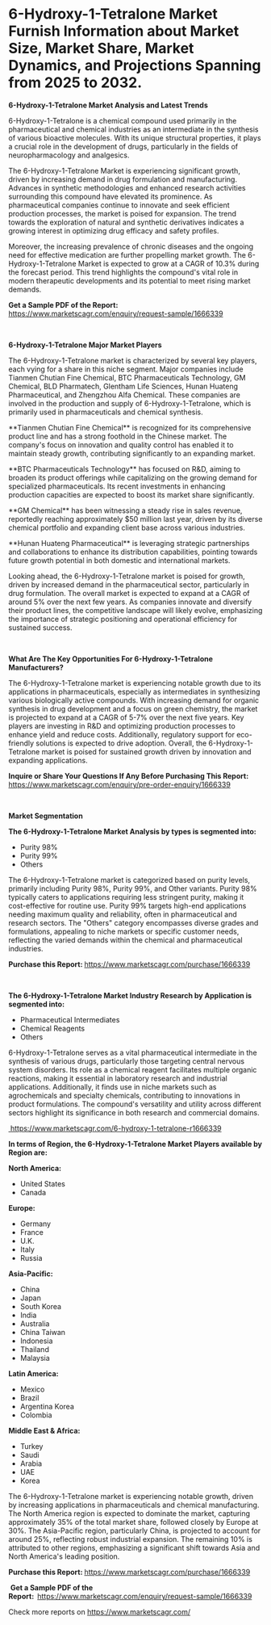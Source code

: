 <p><h1>6-Hydroxy-1-Tetralone Market Furnish Information about Market Size, Market Share, Market Dynamics, and Projections Spanning from 2025 to 2032.</h1></p><p><strong>6-Hydroxy-1-Tetralone Market Analysis and Latest Trends</strong></p>
<p><p>6-Hydroxy-1-Tetralone is a chemical compound used primarily in the pharmaceutical and chemical industries as an intermediate in the synthesis of various bioactive molecules. With its unique structural properties, it plays a crucial role in the development of drugs, particularly in the fields of neuropharmacology and analgesics.</p><p>The 6-Hydroxy-1-Tetralone Market is experiencing significant growth, driven by increasing demand in drug formulation and manufacturing. Advances in synthetic methodologies and enhanced research activities surrounding this compound have elevated its prominence. As pharmaceutical companies continue to innovate and seek efficient production processes, the market is poised for expansion. The trend towards the exploration of natural and synthetic derivatives indicates a growing interest in optimizing drug efficacy and safety profiles.</p><p>Moreover, the increasing prevalence of chronic diseases and the ongoing need for effective medication are further propelling market growth. The 6-Hydroxy-1-Tetralone Market is expected to grow at a CAGR of 10.3% during the forecast period. This trend highlights the compound's vital role in modern therapeutic developments and its potential to meet rising market demands.</p></p>
<p><strong>Get a Sample PDF of the Report:&nbsp;</strong> <a href="https://www.marketscagr.com/enquiry/request-sample/1666339?utm_campaign=3432&utm_medium=2&utm_source=Github&utm_content=ia&utm_term=02042025&utm_id=6-hydroxy-1-tetralone">https://www.marketscagr.com/enquiry/request-sample/1666339</a></p>
<p>&nbsp;</p>
<p><strong>6-Hydroxy-1-Tetralone Major Market Players</strong></p>
<p><p>The 6-Hydroxy-1-Tetralone market is characterized by several key players, each vying for a share in this niche segment. Major companies include Tianmen Chutian Fine Chemical, BTC Pharmaceuticals Technology, GM Chemical, BLD Pharmatech, Glentham Life Sciences, Hunan Huateng Pharmaceutical, and Zhengzhou Alfa Chemical. These companies are involved in the production and supply of 6-Hydroxy-1-Tetralone, which is primarily used in pharmaceuticals and chemical synthesis.</p><p>**Tianmen Chutian Fine Chemical** is recognized for its comprehensive product line and has a strong foothold in the Chinese market. The company's focus on innovation and quality control has enabled it to maintain steady growth, contributing significantly to an expanding market.</p><p>**BTC Pharmaceuticals Technology** has focused on R&D, aiming to broaden its product offerings while capitalizing on the growing demand for specialized pharmaceuticals. Its recent investments in enhancing production capacities are expected to boost its market share significantly.</p><p>**GM Chemical** has been witnessing a steady rise in sales revenue, reportedly reaching approximately $50 million last year, driven by its diverse chemical portfolio and expanding client base across various industries.</p><p>**Hunan Huateng Pharmaceutical** is leveraging strategic partnerships and collaborations to enhance its distribution capabilities, pointing towards future growth potential in both domestic and international markets.</p><p>Looking ahead, the 6-Hydroxy-1-Tetralone market is poised for growth, driven by increased demand in the pharmaceutical sector, particularly in drug formulation. The overall market is expected to expand at a CAGR of around 5% over the next few years. As companies innovate and diversify their product lines, the competitive landscape will likely evolve, emphasizing the importance of strategic positioning and operational efficiency for sustained success.</p></p>
<p>&nbsp;</p>
<p><strong>What Are The Key Opportunities For 6-Hydroxy-1-Tetralone Manufacturers?</strong></p>
<p><p>The 6-Hydroxy-1-Tetralone market is experiencing notable growth due to its applications in pharmaceuticals, especially as intermediates in synthesizing various biologically active compounds. With increasing demand for organic synthesis in drug development and a focus on green chemistry, the market is projected to expand at a CAGR of 5-7% over the next five years. Key players are investing in R&D and optimizing production processes to enhance yield and reduce costs. Additionally, regulatory support for eco-friendly solutions is expected to drive adoption. Overall, the 6-Hydroxy-1-Tetralone market is poised for sustained growth driven by innovation and expanding applications.</p></p>
<p><strong>Inquire or Share Your Questions If Any Before Purchasing This Report:</strong> <a href="https://www.marketscagr.com/enquiry/pre-order-enquiry/1666339?utm_campaign=3432&utm_medium=2&utm_source=Github&utm_content=ia&utm_term=02042025&utm_id=6-hydroxy-1-tetralone">https://www.marketscagr.com/enquiry/pre-order-enquiry/1666339</a></p>
<p>&nbsp;</p>
<p><strong>Market Segmentation</strong></p>
<p><strong>The 6-Hydroxy-1-Tetralone Market Analysis by types is segmented into:</strong></p>
<p><ul><li>Purity 98%</li><li>Purity 99%</li><li>Others</li></ul></p>
<p><p>The 6-Hydroxy-1-Tetralone market is categorized based on purity levels, primarily including Purity 98%, Purity 99%, and Other variants. Purity 98% typically caters to applications requiring less stringent purity, making it cost-effective for routine use. Purity 99% targets high-end applications needing maximum quality and reliability, often in pharmaceutical and research sectors. The "Others" category encompasses diverse grades and formulations, appealing to niche markets or specific customer needs, reflecting the varied demands within the chemical and pharmaceutical industries.</p></p>
<p><strong>Purchase this Report:&nbsp;</strong><a href="https://www.marketscagr.com/purchase/1666339?utm_campaign=3432&utm_medium=2&utm_source=Github&utm_content=ia&utm_term=02042025&utm_id=6-hydroxy-1-tetralone">https://www.marketscagr.com/purchase/1666339</a></p>
<p>&nbsp;</p>
<p><strong>The 6-Hydroxy-1-Tetralone Market Industry Research by Application is segmented into:</strong></p>
<p><ul><li>Pharmaceutical Intermediates</li><li>Chemical Reagents</li><li>Others</li></ul></p>
<p><p>6-Hydroxy-1-Tetralone serves as a vital pharmaceutical intermediate in the synthesis of various drugs, particularly those targeting central nervous system disorders. Its role as a chemical reagent facilitates multiple organic reactions, making it essential in laboratory research and industrial applications. Additionally, it finds use in niche markets such as agrochemicals and specialty chemicals, contributing to innovations in product formulations. The compound's versatility and utility across different sectors highlight its significance in both research and commercial domains.</p></p>
<p><a href="https://www.marketscagr.com/6-hydroxy-1-tetralone-r1666339?utm_campaign=3432&utm_medium=2&utm_source=Github&utm_content=ia&utm_term=02042025&utm_id=6-hydroxy-1-tetralone">&nbsp;https://www.marketscagr.com/6-hydroxy-1-tetralone-r1666339</a></p>
<p><strong>In terms of Region, the 6-Hydroxy-1-Tetralone Market Players available by Region are:</strong></p>
<p>
    <p> <strong> North America: </strong>
        <ul>
            <li>United States</li>
            <li>Canada</li>
        </ul>
        </p> 
    <p> <strong> Europe: </strong>
        <ul>
            <li>Germany</li>
            <li>France</li>
            <li>U.K.</li>
            <li>Italy</li>
            <li>Russia</li>
        </ul>
        </p> 
    <p> <strong> Asia-Pacific: </strong>
        <ul>
            <li>China</li>
            <li>Japan</li>
            <li>South Korea</li>
            <li>India</li>
            <li>Australia</li>
            <li>China Taiwan</li>
            <li>Indonesia</li>
            <li>Thailand</li>
            <li>Malaysia</li>
        </ul>
        </p> 
    <p> <strong> Latin America: </strong>
        <ul>
            <li>Mexico</li>
            <li>Brazil</li>
            <li>Argentina Korea</li>
            <li>Colombia</li>
        </ul>
        </p> 
    <p> <strong> Middle East & Africa: </strong>
        <ul>
            <li>Turkey</li>
            <li>Saudi</li>
            <li>Arabia</li>
            <li>UAE</li>
            <li>Korea</li>
        </ul>
    </p>
    </p>
<p><p>The 6-Hydroxy-1-Tetralone market is experiencing notable growth, driven by increasing applications in pharmaceuticals and chemical manufacturing. The North America region is expected to dominate the market, capturing approximately 35% of the total market share, followed closely by Europe at 30%. The Asia-Pacific region, particularly China, is projected to account for around 25%, reflecting robust industrial expansion. The remaining 10% is attributed to other regions, emphasizing a significant shift towards Asia and North America's leading position.</p></p>
<p><strong>Purchase this Report: </strong><a href="https://www.marketscagr.com/purchase/1666339?utm_campaign=3432&utm_medium=2&utm_source=Github&utm_content=ia&utm_term=02042025&utm_id=6-hydroxy-1-tetralone">https://www.marketscagr.com/purchase/1666339</a></p>
<p>&nbsp;<strong>Get a Sample PDF of the Report:&nbsp;&nbsp;</strong><a href="https://www.marketscagr.com/enquiry/request-sample/1666339?utm_campaign=3432&utm_medium=2&utm_source=Github&utm_content=ia&utm_term=02042025&utm_id=6-hydroxy-1-tetralone">https://www.marketscagr.com/enquiry/request-sample/1666339</a></p>
<p><strong></strong></p>
<p>Check more reports on <a href="https://www.marketscagr.com/?utm_campaign=3432&utm_medium=2&utm_source=Github&utm_content=ia&utm_term=02042025&utm_id=6-hydroxy-1-tetralone">https://www.marketscagr.com/</a></p>